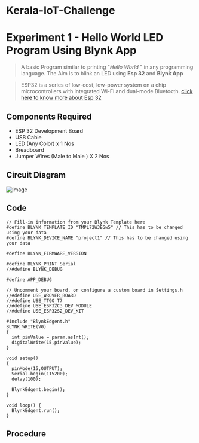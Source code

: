 # Kerala-IoT-Challenge

# Experiment 1 -  Hello World LED Program Using Blynk App

> A basic Program similar to printing "*Hello World* " in any programming language. The Aim is to blink an LED using **Esp 32** and **Blynk App**

> ESP32 is a series of low-cost, low-power system on a chip microcontrollers with integrated Wi-Fi and dual-mode Bluetooth.
[click here to know more about Esp 32](https://en.wikipedia.org/wiki/ESP32) 

## Components Required  
* ESP 32 Development Board 
* USB Cable 
* LED (Any Color) x 1 Nos
* Breadboard 
* Jumper Wires (Male to Male ) X 2 Nos
## Circuit Diagram

![image](https://user-images.githubusercontent.com/49371247/152683254-d48f2a72-1b8d-48e6-92ed-5a02a308c243.png)

## Code

```
// Fill-in information from your Blynk Template here
#define BLYNK_TEMPLATE_ID "TMPL72W3EGw5" // This has to be changed using your data
#define BLYNK_DEVICE_NAME "project1" // This has to be changed using your data

#define BLYNK_FIRMWARE_VERSION        

#define BLYNK_PRINT Serial
//#define BLYNK_DEBUG

#define APP_DEBUG

// Uncomment your board, or configure a custom board in Settings.h
//#define USE_WROVER_BOARD
//#define USE_TTGO_T7
//#define USE_ESP32C3_DEV_MODULE
//#define USE_ESP32S2_DEV_KIT

#include "BlynkEdgent.h"
BLYNK_WRITE(V0)
{
  int pinValue = param.asInt();
  digitalWrite(15,pinValue); 
}
      
void setup()
{
  pinMode(15,OUTPUT);
  Serial.begin(115200);
  delay(100);

  BlynkEdgent.begin();
}

void loop() {
  BlynkEdgent.run();
}

```

## Procedure

